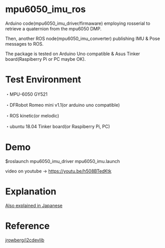 # mpu6050_imu_ros

Arduino code(mpu6050_imu_driver/firmaware) employing rosserial to retrieve a quaternion from the mpu6050 DMP. 

Then, another ROS node(mpu6050_imu_converter) publishing IMU & Pose messages to ROS. 

The package is tested on Arduino Uno compatible & Asus Tinker board(Raspiberry Pi or PC maybe OK).

# Test Environment

・MPU-6050 GY521

・DFRobot Romeo mini v1.1(or arduino uno compatible)

・ROS kinetic(or melodic)

・ubuntu 18.04 Tinker board(or Raspiberry Pi, PC)

# Demo

$roslaunch mpu6050_imu_driver mpu6050_imu.launch

video on youtube -> https://youtu.be/h508BTedKtk

# Explanation

<a href="https://memo.soarcloud.com/mpu6050%e3%82%92%e3%83%ad%e3%83%9c%e3%83%83%e3%83%88%e3%81%ab%e7%b5%84%e3%81%bf%e8%be%bc%e3%82%82%e3%81%86/">Also explained in Japanese</a>

# Reference

<a href="https://github.com/jrowberg/i2cdevlib">jrowberg/i2cdevlib</a>

